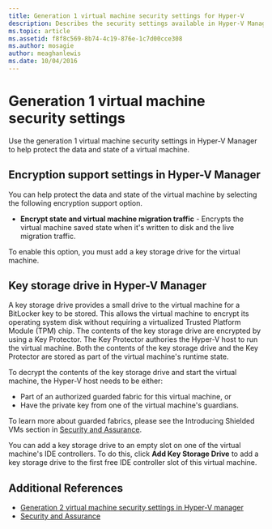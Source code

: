 ```yaml
---
title: Generation 1 virtual machine security settings for Hyper-V
description: Describes the security settings available in Hyper-V Manager for generation 1 virtual machines
ms.topic: article
ms.assetid: f8f8c569-8b74-4c19-876e-1c7d00cce308
ms.author: mosagie
author: meaghanlewis
ms.date: 10/04/2016
---
```

# Generation 1 virtual machine security settings

Use the generation 1 virtual machine security settings in Hyper-V Manager to help protect the data and state of a virtual machine.

## Encryption support settings in Hyper-V Manager

You can help protect the data and state of the virtual machine by selecting the following encryption support option.

- **Encrypt state and virtual machine migration traffic** - Encrypts the virtual machine saved state when it's written to disk and the live migration traffic.

To enable this option, you must add a key storage drive for the virtual machine.

## Key storage drive in Hyper-V Manager

A key storage drive provides a small drive to the virtual machine for a BitLocker key to be stored. This allows the virtual machine to encrypt its operating system disk without requiring a virtualized Trusted Platform Module (TPM) chip. The contents of the key storage drive are encrypted by using a Key Protector. The Key Protector authories the Hyper-V host to run the virtual machine. Both the contents of the key storage drive and the Key Protector are stored as part of the virtual machine's runtime state.

To decrypt the contents of the key storage drive and start the virtual machine, the Hyper-V host needs to be either:

- Part of an authorized guarded fabric for this virtual machine, or
- Have the private key from one of the virtual machine's guardians.

To learn more about guarded fabrics, please see the Introducing Shielded VMs section in [Security and Assurance](../../../security/Security-and-Assurance.yml).

You can add a key storage drive to an empty slot on one of the virtual machine's IDE controllers. To do this, click **Add Key Storage Drive** to add a key storage drive to the first free IDE controller slot of this virtual machine.

## Additional References

- [Generation 2 virtual machine security settings in Hyper-V manager](Generation-2-virtual-machine-security-settings-for-hyper-v.md)
- [Security and Assurance](../../../security/Security-and-Assurance.yml)
